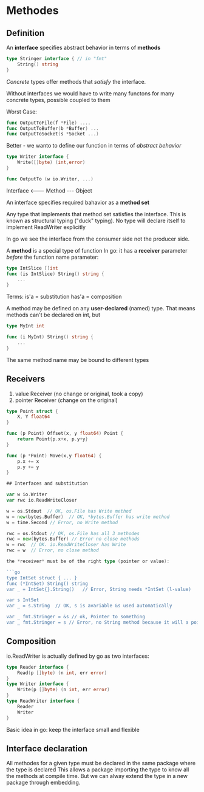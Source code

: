 # Methodes

## Definition
An **interface** specifies abstract behavior in terms of **methods**

```go
type Stringer interface { // in "fmt"
    String() string
}
```

*Concrete* types offer methods that *satisfy* the interface. 

Without interfaces we would have to write many functons for many concrete types, possible coupled to them

Worst Case:
```go
func OutputToFile(f *File) ....
func OutputToBuffer(b *Buffer) ...
func OutputToSocket(s *Socket ...)
``` 

Better - we wanto to define our function in terms of *abstract behavior*

```go
type Writer interface {
    Write([]byte) (int,error)
}

func OutputTo (w io.Writer, ...)
```

Interface <--- Method ---  Object

An interface specifies required bahavior as a **method set**

Any type that implements that method set satisfies the interface. This is known as structural typing ("duck" typing). No type will declare itself to implement ReadWriter explicitly

In go we see the interface from the consumer side not the producer side. 


A **method** is a special type of function
In go: it has a **receiver** parameter *before* the function name parameter:

```go
type IntSlice []int
func (is IntSlice) String() string {
    ...
}
```

Terms: 
    is'a = substitution
    has'a = composition

A method may be defined on any **user-declared** (named) type. 
That means methods can't be declared on int, but

```go
type MyInt int

func (i MyInt) String() string {
    ...
}
```
The same method name may be bound to different types

## Receivers

1. value Receiver (no change or original, took a copy)
2. pointer Receiver (change on the original)

```go
type Point struct {
    X, Y float64
}

func (p Point) Offset(x, y float64) Point {
    return Point{p.x+x, p.y+y}
}

func (p *Point) Move(x,y float64) {
    p.x += x
    p.y += y
}

## Interfaces and substitution

var w io.Writer
var rwc io.ReadWriteCloser

w = os.Stdout  // OK, os.File has Write method
w = new(bytes.Buffer)  // OK, *bytes.Buffer has write method
w = time.Second // Error, no Write method

rwc = os.Stdout // OK, os.File has all 3 methodes
rwc = new(bytes.Buffer) // Error no close methods
w = rwc  // OK. io.ReadWriteCloser has Write
rwc = w  // Error, no close method

the *receiver* must be of the right type (pointer or value):

```go
type IntSet struct { ... }
func (*IntSet) String() string
var _ = IntSet{}.String()   // Error, String needs *IntSet (l-value)

var s IntSet
var _ = s.String  // OK, s is avariable &s used automatically

var _ fmt.Stringer = &s // ok, Pointer to something
var _ fmt.Stringer = s // Error, no String method because it will a pointer receiver
```

## Composition

io.ReadWriter is actually defined by go as two interfaces: 

```go
type Reader interface {
    Read(p []byte) (n int, err error)
}
type Writer interface {
    Write(p []byte) (n int, err error)
}
type ReadWriter interface {
    Reader
    Writer
}
```

Basic idea in go: keep the interface small and flexible

## Interface declaration

All methodes for a given type must be declared in the same package where the type is declared
This allows a package importing the type to know all the methods at compile time.
But we can alway extend the type in a new package through embedding.

